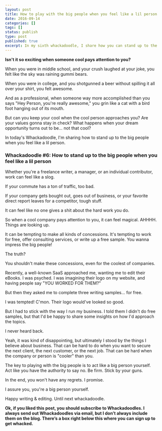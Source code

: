 ```yaml
---
layout: post
title: How to play with the big people when you feel like a lil person
date: 2016-09-14
categories: []
tags: []
status: publish
type: post
published: true
excerpt: In my sixth whackadoodle, I share how you can stand up to the big guys even when you want to impress them.
---
```


__Isn't it so exciting when someone cool pays attention to you?__

When you were in middle school, and your crush laughed at your joke, you felt like the sky was raining gummi bears.

When you were in college, and you shotgunned a beer without spilling it all over your shirt, you felt awesome.

And as a professional, when someone way more accomplished than you says "Hey Person, you're really awesome," you grin like a cat with a bird foot hanging out of its mouth. 

But can you keep your cool when the cool person approaches you? Are your values gonna stay in check? What happens when your dream opportunity turns out to be... not that cool?

In today's Whackadoodle, I'm sharing how to stand up to the big people when you feel like a lil person. 

### Whackadoodle #6: How to stand up to the big people when you feel like a lil person

Whether you're a freelance writer, a manager, or an individual contributor, work can feel like a slog.

If your commute has a ton of traffic, too bad.

If your company gets bought out, goes out of business, or your favorite direct report leaves for a competitor, tough stuff.

It can feel like no one gives a shit about the hard work you do. 

So when a cool company pays attention to you, it can feel magical. AHHHH. Things are looking up.

It can be tempting to make all kinds of concessions. It's tempting to work for free, offer consulting services, or write up a free sample. You wanna impress the big people!

The truth?

You shouldn't make these concessions, even for the coolest of companies.
 
Recently, a well-known SaaS approached me, wanting me to edit their eBooks. I was psyched. I was imagining their logo on my website, and having people say "YOU WORKED FOR THEM?"

But then they asked me to complete three writing samples... for free.

I was tempted! C'mon. Their logo would've looked so good.

But I had to stick with the way I run my business. I told them I didn't do free samples, but that I'd be happy to share some insights on how I'd approach the topics.

I never heard back.

Yeah, it was kind of disappointing, but ultimately I stood by the things I believe about business. That can be hard to do when you want to secure the next client, the next customer, or the next job. That can be hard when the company or person is "cooler" than you. 

The key to playing with the big people is to act like a big person yourself. Act like you have the authority to say no. Be firm. Stick by your guns.

In the end, you won't have any regrets. I promise. 

I assure you, you're a big person yourself.
 
Happy writing & editing. Until next whackadoodle.

__Ok, if you liked this post, you should subscribe to Whackadoodles. I always send out Whackadoodles via email, but I don’t always include them on the blog. There’s a box right below this where you can sign up to get whacked.__
